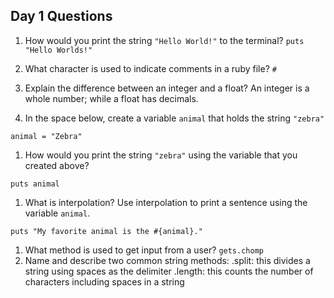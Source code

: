 ## Day 1 Questions

1. How would you print the string `"Hello World!"` to the terminal? `puts "Hello Worlds!"`

1. What character is used to indicate comments in a ruby file? `#`

1. Explain the difference between an integer and a float? An integer is a whole number; while a float has decimals.

1. In the space below, create a variable `animal` that holds the string `"zebra"`
```
animal = "Zebra"
```
1. How would you print the string `"zebra"` using the variable that you created above?
```
puts animal
```
1. What is interpolation? Use interpolation to print a sentence using the variable `animal`.
```
puts "My favorite animal is the #{animal}."
```
1. What method is used to get input from a user?
`gets.chomp`
1. Name and describe two common string methods:
.split: this divides a string using spaces as the delimiter
.length: this counts the number of characters including spaces in a string
